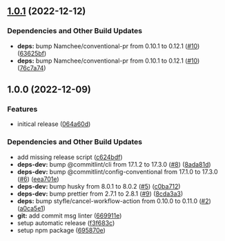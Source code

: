 ## [1.0.1](https://github.com/Th3S4mur41/demo-auto-security-release/compare/v1.0.0...v1.0.1) (2022-12-12)


### Dependencies and Other Build Updates

* **deps:** bump Namchee/conventional-pr from 0.10.1 to 0.12.1 ([#10](https://github.com/Th3S4mur41/demo-auto-security-release/issues/10)) ([63625bf](https://github.com/Th3S4mur41/demo-auto-security-release/commit/63625bf149825abf7a0dbf7e044083037b4c9ca3))
* **deps:** bump Namchee/conventional-pr from 0.10.1 to 0.12.1 ([#10](https://github.com/Th3S4mur41/demo-auto-security-release/issues/10)) ([76c7a74](https://github.com/Th3S4mur41/demo-auto-security-release/commit/76c7a743243bb8a7be898dcf20fb5b5e0fcc149a))

## 1.0.0 (2022-12-09)


### Features

* initical release ([064a60d](https://github.com/Th3S4mur41/demo-auto-security-release/commit/064a60d81356a082e7d98a87d1afc73ed0341e16))


### Dependencies and Other Build Updates

* add missing release script ([c624bdf](https://github.com/Th3S4mur41/demo-auto-security-release/commit/c624bdfc45a774c7c20f25098e619001fea40425))
* **deps-dev:** bump @commitlint/cli from 17.1.2 to 17.3.0 ([#8](https://github.com/Th3S4mur41/demo-auto-security-release/issues/8)) ([8ada81d](https://github.com/Th3S4mur41/demo-auto-security-release/commit/8ada81d27c4897bfaaa96c5b8048c3744581c581))
* **deps-dev:** bump @commitlint/config-conventional from 17.1.0 to 17.3.0 ([#6](https://github.com/Th3S4mur41/demo-auto-security-release/issues/6)) ([eea701e](https://github.com/Th3S4mur41/demo-auto-security-release/commit/eea701ea1cf4b39412bceb121d9880c08d20040c))
* **deps-dev:** bump husky from 8.0.1 to 8.0.2 ([#5](https://github.com/Th3S4mur41/demo-auto-security-release/issues/5)) ([c0ba712](https://github.com/Th3S4mur41/demo-auto-security-release/commit/c0ba71295bd3cf716a24605b0aa0093e46ae70ae))
* **deps-dev:** bump prettier from 2.7.1 to 2.8.1 ([#9](https://github.com/Th3S4mur41/demo-auto-security-release/issues/9)) ([8cda3a3](https://github.com/Th3S4mur41/demo-auto-security-release/commit/8cda3a3315a59bc0fc1c6cb1892efec0e0c1a449))
* **deps:** bump styfle/cancel-workflow-action from 0.10.0 to 0.11.0 ([#2](https://github.com/Th3S4mur41/demo-auto-security-release/issues/2)) ([a0ca5e1](https://github.com/Th3S4mur41/demo-auto-security-release/commit/a0ca5e1c49594b45b4aab3e29666811731969c7f))
* **git:** add commit msg linter ([669911e](https://github.com/Th3S4mur41/demo-auto-security-release/commit/669911ef54fda81fee88dc4301c084c7b8572134))
* setup automatic release ([f3f683c](https://github.com/Th3S4mur41/demo-auto-security-release/commit/f3f683c23e34191a2a4a14ab76b6eed03571bba1))
* setup npm package ([695870e](https://github.com/Th3S4mur41/demo-auto-security-release/commit/695870e88d0d7a72a12ef75f3c90fee335e0c1cb))
